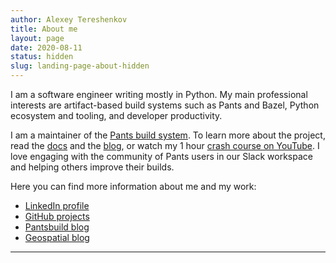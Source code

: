 ```yaml
---
author: Alexey Tereshenkov
title: About me
layout: page
date: 2020-08-11
status: hidden
slug: landing-page-about-hidden
---
```


I am a software engineer writing mostly in Python. My main professional interests are artifact-based build systems such as Pants and Bazel, Python ecosystem and tooling, and developer productivity. 

I am a maintainer of the [Pants build system](https://github.com/pantsbuild/pants). To learn more about the project, read the [docs](https://www.pantsbuild.org/docs) and the [blog](https://blog.pantsbuild.org/), or watch my 1 hour [crash course on YouTube](https://www.youtube.com/watch?v=K9mHs1CPnGQ&t=2s). I love engaging with the community of Pants users in our Slack workspace and helping others improve their builds.

Here you can find more information about me and my work:

* [LinkedIn profile](https://www.linkedin.com/in/alexeytereshenkov/)
* [GitHub projects](https://github.com/AlexTereshenkov)
* [Pantsbuild blog](https://blog.pantsbuild.org/author/alexey/)
* [Geospatial blog](https://tereshenkov.wordpress.com/)

---
